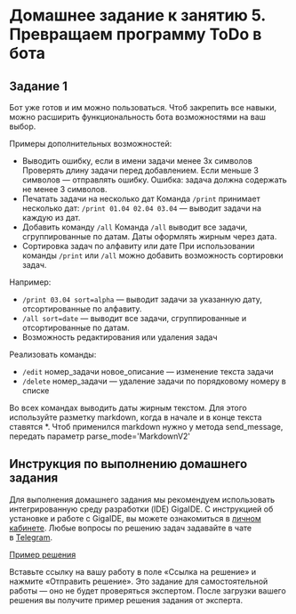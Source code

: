 # Домашнее задание к занятию 5. Превращаем программу ToDo в бота

## Задание 1

Бот уже готов и им можно пользоваться. Чтоб закрепить все навыки, можно расширить функциональность бота возможностями на ваш выбор.

Примеры дополнительных возможностей:
* Выводить ошибку, если в имени задачи менее 3х символов
Проверять длину задачи перед добавлением. Если меньше 3 символов — отправлять ошибку.
Ошибка: задача должна содержать не менее 3 символов.
* Печатать задачи на несколько дат
Команда `/print` принимает несколько дат: `/print 01.04 02.04 03.04` — выводит задачи на каждую из дат.
* Добавить команду `/all`
Команда `/all` выводит все задачи, сгруппированные по датам. Даты оформлять жирным через дата.
* Сортировка задач по алфавиту или дате
При использовании команды `/print` или `/all` можно добавить возможность сортировки задач.

Например:
* `/print 03.04 sort=alpha` — выводит задачи за указанную дату, отсортированные по алфавиту.
* `/all sort=date` — выводит все задачи, сгруппированные и отсортированные по датам.
* Возможность редактирования или удаления задач

Реализовать команды:
* `/edit` номер_задачи новое_описание — изменение текста задачи
* `/delete` номер_задачи — удаление задачи по порядковому номеру в списке


Во всех командах выводить даты жирным текстом. Для этого используйте разметку markdown, когда в начале и в конце текста ставятся *. Чтоб применился markdown нужно у метода send_message, передать параметр parse_mode='MarkdownV2'


## Инструкция по выполнению домашнего задания

Для выполнения домашнего задания мы рекомендуем использовать интегрированную среду разработки (IDE) GigaIDE. С инструкцией об установке и работе с GigaIDE, вы можете ознакомиться в [личном кабинете](https://netology.ru/profile/program/pyfree-async/lessons/153987/lesson_items/2575585).
Любые вопросы по решению задач задавайте в чате в [Telegram](https://t.me/+CsPYupjDKONhZmMy).

[Пример решения](https://github.com/netology-code/pyfree-homeworks/tree/main/homeworks/solution/1)

Вставьте ссылку на вашу работу в поле «Ссылка на решение» и нажмите «Отправить решение». 
Это задание для самостоятельной работы — оно не будет проверяться экспертом. После загрузки вашего решения вы получите пример решения задания от эксперта.
